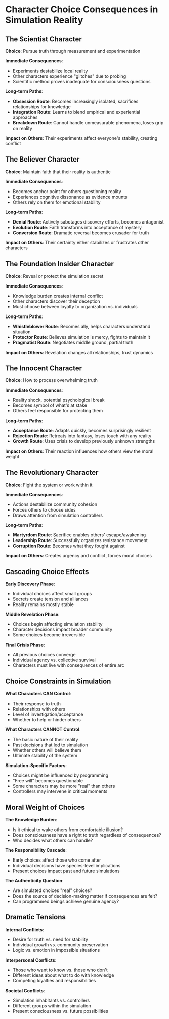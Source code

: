 # Character Choice Consequences in Simulation Reality

## The Scientist Character
**Choice**: Pursue truth through measurement and experimentation

**Immediate Consequences**:
- Experiments destabilize local reality
- Other characters experience "glitches" due to probing
- Scientific method proves inadequate for consciousness questions

**Long-term Paths**:
- **Obsession Route**: Becomes increasingly isolated, sacrifices relationships for knowledge
- **Integration Route**: Learns to blend empirical and experiential approaches
- **Breakdown Route**: Cannot handle unmeasurable phenomena, loses grip on reality

**Impact on Others**: Their experiments affect everyone's stability, creating conflict

## The Believer Character  
**Choice**: Maintain faith that their reality is authentic

**Immediate Consequences**:
- Becomes anchor point for others questioning reality
- Experiences cognitive dissonance as evidence mounts
- Others rely on them for emotional stability

**Long-term Paths**:
- **Denial Route**: Actively sabotages discovery efforts, becomes antagonist
- **Evolution Route**: Faith transforms into acceptance of mystery
- **Conversion Route**: Dramatic reversal becomes crusader for truth

**Impact on Others**: Their certainty either stabilizes or frustrates other characters

## The Foundation Insider Character
**Choice**: Reveal or protect the simulation secret

**Immediate Consequences**:
- Knowledge burden creates internal conflict
- Other characters discover their deception
- Must choose between loyalty to organization vs. individuals

**Long-term Paths**:
- **Whistleblower Route**: Becomes ally, helps characters understand situation
- **Protector Route**: Believes simulation is mercy, fights to maintain it
- **Pragmatist Route**: Negotiates middle ground, partial truth

**Impact on Others**: Revelation changes all relationships, trust dynamics

## The Innocent Character
**Choice**: How to process overwhelming truth

**Immediate Consequences**:
- Reality shock, potential psychological break
- Becomes symbol of what's at stake
- Others feel responsible for protecting them

**Long-term Paths**:
- **Acceptance Route**: Adapts quickly, becomes surprisingly resilient
- **Rejection Route**: Retreats into fantasy, loses touch with any reality
- **Growth Route**: Uses crisis to develop previously unknown strengths

**Impact on Others**: Their reaction influences how others view the moral weight

## The Revolutionary Character
**Choice**: Fight the system or work within it

**Immediate Consequences**:
- Actions destabilize community cohesion
- Forces others to choose sides
- Draws attention from simulation controllers

**Long-term Paths**:
- **Martyrdom Route**: Sacrifice enables others' escape/awakening
- **Leadership Route**: Successfully organizes resistance movement
- **Corruption Route**: Becomes what they fought against

**Impact on Others**: Creates urgency and conflict, forces moral choices

## Cascading Choice Effects

**Early Discovery Phase**:
- Individual choices affect small groups
- Secrets create tension and alliances
- Reality remains mostly stable

**Middle Revelation Phase**:
- Choices begin affecting simulation stability
- Character decisions impact broader community
- Some choices become irreversible

**Final Crisis Phase**:
- All previous choices converge
- Individual agency vs. collective survival
- Characters must live with consequences of entire arc

## Choice Constraints in Simulation

**What Characters CAN Control**:
- Their response to truth
- Relationships with others
- Level of investigation/acceptance
- Whether to help or hinder others

**What Characters CANNOT Control**:
- The basic nature of their reality
- Past decisions that led to simulation
- Whether others will believe them
- Ultimate stability of the system

**Simulation-Specific Factors**:
- Choices might be influenced by programming
- "Free will" becomes questionable
- Some characters may be more "real" than others
- Controllers may intervene in critical moments

## Moral Weight of Choices

**The Knowledge Burden**:
- Is it ethical to wake others from comfortable illusion?
- Does consciousness have a right to truth regardless of consequences?
- Who decides what others can handle?

**The Responsibility Cascade**:
- Early choices affect those who come after
- Individual decisions have species-level implications
- Present choices impact past and future simulations

**The Authenticity Question**:
- Are simulated choices "real" choices?
- Does the source of decision-making matter if consequences are felt?
- Can programmed beings achieve genuine agency?

## Dramatic Tensions

**Internal Conflicts**:
- Desire for truth vs. need for stability
- Individual growth vs. community preservation
- Logic vs. emotion in impossible situations

**Interpersonal Conflicts**:
- Those who want to know vs. those who don't
- Different ideas about what to do with knowledge
- Competing loyalties and responsibilities

**Societal Conflicts**:
- Simulation inhabitants vs. controllers
- Different groups within the simulation
- Present consciousness vs. future possibilities